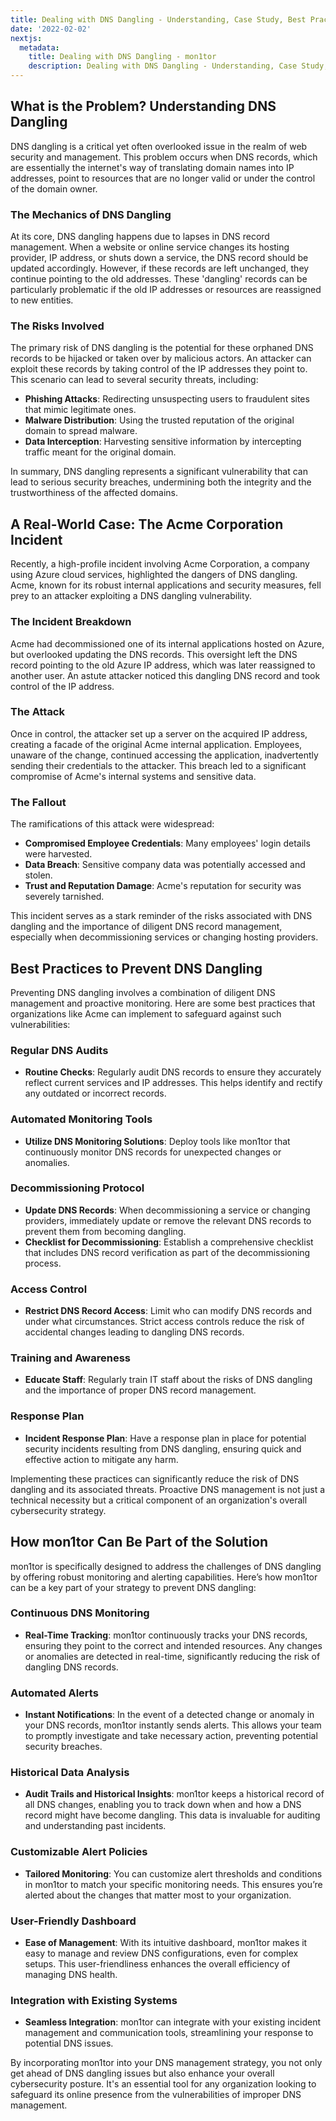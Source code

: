 ```yaml
---
title: Dealing with DNS Dangling - Understanding, Case Study, Best Practices, and Solutions with mon1tor
date: '2022-02-02'
nextjs:
  metadata:
    title: Dealing with DNS Dangling - mon1tor
    description: Dealing with DNS Dangling - Understanding, Case Study, Best Practices, and Solutions with mon1tor
---
```


## What is the Problem? Understanding DNS Dangling

DNS dangling is a critical yet often overlooked issue in the realm of web security and management. This problem occurs when DNS records, which are essentially the internet's way of translating domain names into IP addresses, point to resources that are no longer valid or under the control of the domain owner.

### The Mechanics of DNS Dangling

At its core, DNS dangling happens due to lapses in DNS record management. When a website or online service changes its hosting provider, IP address, or shuts down a service, the DNS record should be updated accordingly. However, if these records are left unchanged, they continue pointing to the old addresses. These 'dangling' records can be particularly problematic if the old IP addresses or resources are reassigned to new entities.

### The Risks Involved

The primary risk of DNS dangling is the potential for these orphaned DNS records to be hijacked or taken over by malicious actors. An attacker can exploit these records by taking control of the IP addresses they point to. This scenario can lead to several security threats, including:

- **Phishing Attacks**: Redirecting unsuspecting users to fraudulent sites that mimic legitimate ones.
- **Malware Distribution**: Using the trusted reputation of the original domain to spread malware.
- **Data Interception**: Harvesting sensitive information by intercepting traffic meant for the original domain.

In summary, DNS dangling represents a significant vulnerability that can lead to serious security breaches, undermining both the integrity and the trustworthiness of the affected domains.

## A Real-World Case: The Acme Corporation Incident

Recently, a high-profile incident involving Acme Corporation, a company using Azure cloud services, highlighted the dangers of DNS dangling. Acme, known for its robust internal applications and security measures, fell prey to an attacker exploiting a DNS dangling vulnerability.

### The Incident Breakdown

Acme had decommissioned one of its internal applications hosted on Azure, but overlooked updating the DNS records. This oversight left the DNS record pointing to the old Azure IP address, which was later reassigned to another user. An astute attacker noticed this dangling DNS record and took control of the IP address.

### The Attack

Once in control, the attacker set up a server on the acquired IP address, creating a facade of the original Acme internal application. Employees, unaware of the change, continued accessing the application, inadvertently sending their credentials to the attacker. This breach led to a significant compromise of Acme's internal systems and sensitive data.

### The Fallout

The ramifications of this attack were widespread:

- **Compromised Employee Credentials**: Many employees' login details were harvested.
- **Data Breach**: Sensitive company data was potentially accessed and stolen.
- **Trust and Reputation Damage**: Acme's reputation for security was severely tarnished.

This incident serves as a stark reminder of the risks associated with DNS dangling and the importance of diligent DNS record management, especially when decommissioning services or changing hosting providers.
## Best Practices to Prevent DNS Dangling

Preventing DNS dangling involves a combination of diligent DNS management and proactive monitoring. Here are some best practices that organizations like Acme can implement to safeguard against such vulnerabilities:

### Regular DNS Audits

- **Routine Checks**: Regularly audit DNS records to ensure they accurately reflect current services and IP addresses. This helps identify and rectify any outdated or incorrect records.

### Automated Monitoring Tools

- **Utilize DNS Monitoring Solutions**: Deploy tools like mon1tor that continuously monitor DNS records for unexpected changes or anomalies.

### Decommissioning Protocol

- **Update DNS Records**: When decommissioning a service or changing providers, immediately update or remove the relevant DNS records to prevent them from becoming dangling.
- **Checklist for Decommissioning**: Establish a comprehensive checklist that includes DNS record verification as part of the decommissioning process.

### Access Control

- **Restrict DNS Record Access**: Limit who can modify DNS records and under what circumstances. Strict access controls reduce the risk of accidental changes leading to dangling DNS records.

### Training and Awareness

- **Educate Staff**: Regularly train IT staff about the risks of DNS dangling and the importance of proper DNS record management.

### Response Plan

- **Incident Response Plan**: Have a response plan in place for potential security incidents resulting from DNS dangling, ensuring quick and effective action to mitigate any harm.

Implementing these practices can significantly reduce the risk of DNS dangling and its associated threats. Proactive DNS management is not just a technical necessity but a critical component of an organization's overall cybersecurity strategy.

## How mon1tor Can Be Part of the Solution

mon1tor is specifically designed to address the challenges of DNS dangling by offering robust monitoring and alerting capabilities. Here’s how mon1tor can be a key part of your strategy to prevent DNS dangling:

### Continuous DNS Monitoring

- **Real-Time Tracking**: mon1tor continuously tracks your DNS records, ensuring they point to the correct and intended resources. Any changes or anomalies are detected in real-time, significantly reducing the risk of dangling DNS records.

### Automated Alerts

- **Instant Notifications**: In the event of a detected change or anomaly in your DNS records, mon1tor instantly sends alerts. This allows your team to promptly investigate and take necessary action, preventing potential security breaches.

### Historical Data Analysis

- **Audit Trails and Historical Insights**: mon1tor keeps a historical record of all DNS changes, enabling you to track down when and how a DNS record might have become dangling. This data is invaluable for auditing and understanding past incidents.

### Customizable Alert Policies

- **Tailored Monitoring**: You can customize alert thresholds and conditions in mon1tor to match your specific monitoring needs. This ensures you’re alerted about the changes that matter most to your organization.

### User-Friendly Dashboard

- **Ease of Management**: With its intuitive dashboard, mon1tor makes it easy to manage and review DNS configurations, even for complex setups. This user-friendliness enhances the overall efficiency of managing DNS health.

### Integration with Existing Systems

- **Seamless Integration**: mon1tor can integrate with your existing incident management and communication tools, streamlining your response to potential DNS issues.

By incorporating mon1tor into your DNS management strategy, you not only get ahead of DNS dangling issues but also enhance your overall cybersecurity posture. It's an essential tool for any organization looking to safeguard its online presence from the vulnerabilities of improper DNS management.

